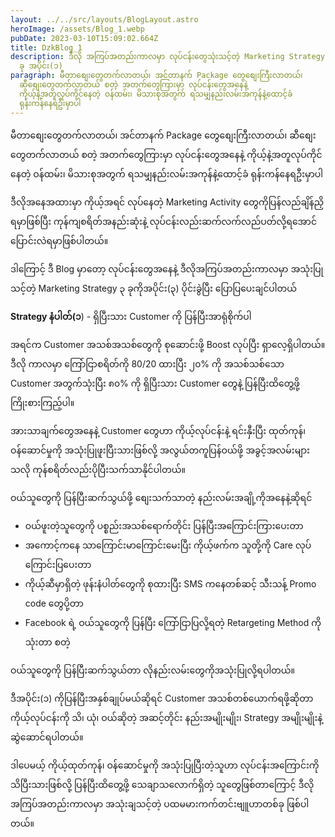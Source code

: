```yaml
---
layout: ../../src/layouts/BlogLayout.astro
heroImage: /assets/Blog_1.webp
pubDate: 2023-03-10T15:09:02.664Z
title: DzkBlog_1
description: ဒီလို အကြပ်အတည်းကာလမှာ လုပ်ငန်းတွေသုံးသင့်တဲ့ Marketing Strategy ၃
  ခု အပိုင်း(၁)
paragraph: မီတာစျေးတွေတက်လာတယ်၊ အင်တာနက် Package တွေစျေးကြီးလာတယ်၊
  ဆီစျေးတွေတက်လာတယ် စတဲ့ အတက်တွေကြားမှာ လုပ်ငန်းတွေအနေနဲ့
  ကိုယ့်နဲ့အတူလုပ်ကိုင်နေတဲ့ ဝန်ထမ်း၊ မိသားစုအတွက် ရသမျှနည်းလမ်းအကုန်နဲ့ထောင့်ခံ
  ရုန်းကန်နေရဦးမှာပါ
---
```

<!--StartFragment-->

မီတာစျေးတွေတက်လာတယ်၊ အင်တာနက် Package တွေစျေးကြီးလာတယ်၊ ဆီစျေးတွေတက်လာတယ် စတဲ့ အတက်တွေကြားမှာ လုပ်ငန်းတွေအနေနဲ့ ကိုယ့်နဲ့အတူလုပ်ကိုင်နေတဲ့ ဝန်ထမ်း၊ မိသားစုအတွက် ရသမျှနည်းလမ်းအကုန်နဲ့ထောင့်ခံ ရုန်းကန်နေရဦးမှာပါ

ဒီလိုအနေအထားမှာ ကိုယ့်အရင် လုပ်နေတဲ့ Marketing Activity တွေကိုပြန်လည်ချိန်ညှိရမှာဖြစ်ပြီး ကုန်ကျစရိတ်အနည်းဆုံးနဲ့ လုပ်ငန်းလည်းဆက်လက်လည်ပတ်လို့ရအောင် ပြောင်းလဲရမှာဖြစ်ပါတယ်။

ဒါကြောင့် ဒီ Blog မှာတော့ လုပ်ငန်းတွေအနေနဲ့ ဒီလိုအကြပ်အတည်းကာလမှာ အသုံးပြုသင့်တဲ့ Marketing Strategy ၃ ခုကိုအပိုင်း(၃) ပိုင်းခွဲပြီး ပြောပြပေးချင်ပါတယ်

**Strategy နံပါတ်(၁**) - ရှိပြီးသား Customer ကို ပြန်ပြီးအာရုံစိုက်ပါ

အရင်က Customer အသစ်အသစ်တွေကို စုဆောင်းဖို့ Boost လုပ်ပြီး ရှာလေ့ရှိပါတယ်။ ဒီလို ကာလမှာ ကြော်ငြာစရိတ်ကို 80/20 ထားပြီး ၂၀% ကို အသစ်သစ်သော Customer အတွက်သုံးပြီး ၈၀% ကို ရှိပြီးသား Customer တွေနဲ့ ပြန်ပြီးထိတွေ့ဖို့ကြိုးစားကြည့်ပါ။

အားသာချက်တွေအနေနဲ့ Customer တွေဟာ ကိုယ့်လုပ်ငန်းနဲ့ ရင်းနှီးပြီး ထုတ်ကုန်၊ ဝန်ဆောင်မှုကို အသုံးပြုဖူးပြီးသားဖြစ်လို့ အလွယ်တကူပြန်ဝယ်ဖို့ အခွင့်အလမ်းများသလို ကုန်စရိတ်လည်းပိုပြီးသက်သာနိုင်ပါတယ်။

ဝယ်သူတွေကို ပြန်ပြီးဆက်သွယ်ဖို့ စျေးသက်သာတဲ့ နည်းလမ်းအချို့ကိုအနေနဲ့ဆိုရင်

* ဝယ်ဖူးတဲ့သူတွေကို ပစ္စည်းအသစ်ရောက်တိုင်း ပြန်ပြီးအကြောင်းကြားပေးတာ
* အကောင့်ကနေ သာကြောင်းမာကြောင်းမေးပြီး ကိုယ့်ဖက်က သူတို့ကို Care လုပ်ကြောင်းပြပေးတာ
* ကိုယ့်ဆီမှာရှိတဲ့ ဖုန်းနံပါတ်တွေကို စုထားပြီး SMS ကနေတစ်ဆင့် သီးသန့် Promo code တွေပို့တာ
* Facebook ရဲ့ ဝယ်သူတွေကို ပြန်ပြီး ကြော်ငြာပြလို့ရတဲ့ Retargeting Method ကိုသုံးတာ စတဲ့

ဝယ်သူတွေကို ပြန်ပြီးဆက်သွယ်တာ လိုနည်းလမ်းတွေကိုအသုံးပြုလို့ရပါတယ်။

ဒီအပိုင်း(၁) ကိုပြန်ပြီးအနှစ်ချုပ်မယ်ဆိုရင် Customer အသစ်တစ်ယောက်ရဖို့ဆိုတာ ကိုယ့်လုပ်ငန်းကို သိ၊ ယုံ၊ ဝယ်ဆိုတဲ့ အဆင့်တိုင်း နည်းအမျိုးမျိုး၊ Strategy အမျိုးမျိုးနဲ့ ဆွဲဆောင်ရပါတယ်။

ဒါပေမယ့် ကိုယ့်ထုတ်ကုန်၊ ဝန်ဆောင်မှုကို အသုံးပြုပြီးတဲ့သူဟာ လုပ်ငန်းအကြောင်းကိုသိပြီးသားဖြစ်လို့ ပြန်ပြီးထိတွေ့ဖို့ သေချာသလောက်ရှိတဲ့ သူတွေဖြစ်တာကြောင့် ဒီလို အကြပ်အတည်းကာလမှာ အသုံးချသင့်တဲ့ ပထမမားကက်တင်းဗျူဟာတစ်ခု ဖြစ်ပါတယ်။

<!--EndFragment-->